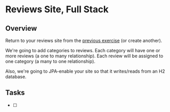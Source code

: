 # Reviews Site, Full Stack

## Overview

Return to your reviews site from the [previous exercise](../reviews-site) (or create another).

We're going to add categories to reviews. Each category will have one or more reviews (a one to many relationship). Each review will be assigned to one category (a many to one relationship).

Also, we're going to JPA-enable your site so that it writes/reads from an H2 database.


## Tasks

- [ ] 
